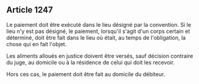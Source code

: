 Article 1247
----
Le paiement doit être exécuté dans le lieu désigné par la convention. Si le lieu
n'y est pas désigné, le paiement, lorsqu'il s'agit d'un corps certain et
déterminé, doit être fait dans le lieu où était, au temps de l'obligation, la
chose qui en fait l'objet.

Les aliments alloués en justice doivent être versés, sauf décision contraire du
juge, au domicile ou à la résidence de celui qui doit les recevoir.

Hors ces cas, le paiement doit être fait au domicile du débiteur.
